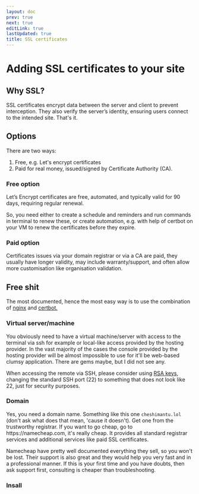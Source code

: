 ```yaml
---
layout: doc
prev: true
next: true
editLink: true
lastUpdated: true
title: SSL certificates
---
```



# Adding SSL certificates to your site

## Why SSL?

SSL certificates encrypt data between the server and client to prevent interception. They also verify the server’s identity, ensuring users connect to the intended site. That's it.

## Options

There are two ways:

1. Free, e.g. Let's encrypt certificates
2. Paid for real money, issued/signed by Certificate Authority (CA).

### Free option

Let’s Encrypt certificates are free, automated, and typically valid for 90 days, requiring regular renewal.

So, you need either to create a schedule and reminders and run commands in terminal to renew these, or create automation, e.g. with help of certbot on your VM to renew the certificates before they expire.

### Paid option

Certificates issues via your domain registrar or via a CA are paid, they usually have longer validity, may include warranty/support, and often allow more customisation like organisation validation.

## Free shit

The most documented, hence the most easy way is to use the combination of [nginx](https://nginx.org) and [certbot.](https://certbot.eff.org)

### Virtual server/machine

You obviously need to have a virtual machine/server with access to the terminal via ssh for example or local-like access provided by the hosting provider. In the vast majority of the cases the console provided by the hosting provider will be almost impossible to use for it'll be web-based clumsy application. There are gems maybe, but I did not see any.

When accessing the remote via SSH, please consider using [RSA keys](./ssh-rsa/), changing the standard SSH port (22) to something that does not look like 22, just for security purposes.

### Domain

Yes, you need a domain name. Something like this one `cheshimantu.lol` (don't ask what does that mean, 'cause it doesn't). Get one from the trustworthy registrar. If you want to go cheap, go to https:\//namecheap.com, it's really cheap. It provides all standard registrar services and additional services like paid SSL certificates.

Namecheap have pretty well documented everything they sell, so you won't be lost. Their support is also great and they would help you very fast and in a professional manner. If this is your first time and you have doubts, then ask support first, consulting is cheaper than troubleshooting.

### Insall